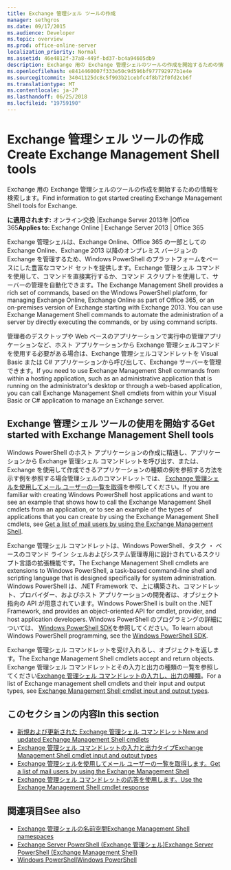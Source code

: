 ```yaml
---
title: Exchange 管理シェル ツールの作成
manager: sethgros
ms.date: 09/17/2015
ms.audience: Developer
ms.topic: overview
ms.prod: office-online-server
localization_priority: Normal
ms.assetid: 46e4812f-37a8-449f-bd37-bc4a94605db9
description: Exchange 用の Exchange 管理シェルのツールの作成を開始するための情報を検索します。
ms.openlocfilehash: e8414460007f333e50c9d596bf977792977b1e4e
ms.sourcegitcommit: 34041125dc8c5f993b21cebfc4f8b72f0fd2cb6f
ms.translationtype: MT
ms.contentlocale: ja-JP
ms.lasthandoff: 06/25/2018
ms.locfileid: "19759190"
---
```

# <a name="create-exchange-management-shell-tools"></a><span data-ttu-id="0f529-103">Exchange 管理シェル ツールの作成</span><span class="sxs-lookup"><span data-stu-id="0f529-103">Create Exchange Management Shell tools</span></span>

<span data-ttu-id="0f529-104">Exchange 用の Exchange 管理シェルのツールの作成を開始するための情報を検索します。</span><span class="sxs-lookup"><span data-stu-id="0f529-104">Find information to get started creating Exchange Management Shell tools for Exchange.</span></span>

<span data-ttu-id="0f529-105">**に適用されます:** オンライン交換 |Exchange Server 2013年 |Office 365</span><span class="sxs-lookup"><span data-stu-id="0f529-105">**Applies to:** Exchange Online | Exchange Server 2013 | Office 365</span></span>
  
<span data-ttu-id="0f529-p101">Exchange 管理シェルは、Exchange Online、Office 365 の一部としての Exchange Online、Exchange 2013 以降のオンプレミス バージョンの Exchange を管理するため、Windows PowerShell のプラットフォームをベースにした豊富なコマンド セットを提供します。Exchange 管理シェル コマンドを使用して、コマンドを直接実行するか、コマンド スクリプトを使用して、サーバーの管理を自動化できます。</span><span class="sxs-lookup"><span data-stu-id="0f529-p101">The Exchange Management Shell provides a rich set of commands, based on the Windows PowerShell platform, for managing Exchange Online, Exchange Online as part of Office 365, or an on-premises version of Exchange starting with Exchange 2013. You can use Exchange Management Shell commands to automate the administration of a server by directly executing the commands, or by using command scripts.</span></span>
  
<span data-ttu-id="0f529-108">管理者のデスクトップや Web ベースのアプリケーションで実行中の管理アプリケーションなど、ホスト アプリケーションから Exchange 管理シェルコマンドを使用する必要がある場合は、Exchange 管理シェルコマンドレットを Visual Basic または C# アプリケーションから呼び出して、Exchange サーバーを管理できます。</span><span class="sxs-lookup"><span data-stu-id="0f529-108">If you need to use Exchange Management Shell commands from within a hosting application, such as an administrative application that is running on the administrator's desktop or through a web-based application, you can call Exchange Management Shell cmdlets from within your Visual Basic or C# application to manage an Exchange server.</span></span>
  
## <a name="get-started-with-exchange-management-shell-tools"></a><span data-ttu-id="0f529-109">Exchange 管理シェル ツールの使用を開始する</span><span class="sxs-lookup"><span data-stu-id="0f529-109">Get started with Exchange Management Shell tools</span></span>
<span data-ttu-id="0f529-110"><a name="SP15GettingStartedTemplate_WhatDoYouNeed"> </a></span><span class="sxs-lookup"><span data-stu-id="0f529-110"></span></span>

<span data-ttu-id="0f529-111">Windows PowerShell のホスト アプリケーションの作成に精通し、アプリケーションから Exchange 管理シェル コマンドレットを呼び出す、または、Exchange を使用して作成できるアプリケーションの種類の例を参照する方法を示す例を参照する場合管理シェルのコマンドレットでは、 [Exchange 管理シェルを使用してメール ユーザーの一覧を取得](how-to-get-a-list-of-mail-users-by-using-the-exchange-management-shell.md)を参照してください。</span><span class="sxs-lookup"><span data-stu-id="0f529-111">If you are familiar with creating Windows PowerShell host applications and want to see an example that shows how to call the Exchange Management Shell cmdlets from an application, or to see an example of the types of applications that you can create by using the Exchange Management Shell cmdlets, see [Get a list of mail users by using the Exchange Management Shell](how-to-get-a-list-of-mail-users-by-using-the-exchange-management-shell.md).</span></span>
  
<span data-ttu-id="0f529-112">Exchange 管理シェル コマンドレットは、Windows PowerShell、タスク ・ ベースのコマンド ライン シェルおよびシステム管理専用に設計されているスクリプト言語の拡張機能です。</span><span class="sxs-lookup"><span data-stu-id="0f529-112">The Exchange Management Shell cmdlets are extensions to Windows PowerShell, a task-based command-line shell and scripting language that is designed specifically for system administration.</span></span> <span data-ttu-id="0f529-113">Windows PowerShell は、.NET Framework で、上に構築され、コマンドレット、プロバイダー、およびホスト アプリケーションの開発者は、オブジェクト指向の API が用意されています。</span><span class="sxs-lookup"><span data-stu-id="0f529-113">Windows PowerShell is built on the .NET Framework, and provides an object-oriented API for cmdlet, provider, and host application developers.</span></span> <span data-ttu-id="0f529-114">Windows PowerShell のプログラミングの詳細については、 [Windows PowerShell SDK](http://msdn.microsoft.com/en-us/library/dd835506%28VS.85%29.aspx)を参照してください。</span><span class="sxs-lookup"><span data-stu-id="0f529-114">To learn about Windows PowerShell programming, see the [Windows PowerShell SDK](http://msdn.microsoft.com/en-us/library/dd835506%28VS.85%29.aspx).</span></span>
  
<span data-ttu-id="0f529-115">Exchange 管理シェル コマンドレットを受け入れるし、オブジェクトを返します。</span><span class="sxs-lookup"><span data-stu-id="0f529-115">The Exchange Management Shell cmdlets accept and return objects.</span></span> <span data-ttu-id="0f529-116">Exchange 管理シェル コマンドレットとその入力と出力の種類の一覧を参照してください[Exchange 管理シェル コマンドレットの入力し、出力の種類](exchange-management-shell-cmdlet-input-and-output-types.md)。</span><span class="sxs-lookup"><span data-stu-id="0f529-116">For a list of Exchange management shell cmdlets and their input and output types, see [Exchange Management Shell cmdlet input and output types](exchange-management-shell-cmdlet-input-and-output-types.md).</span></span>
  
## <a name="in-this-section"></a><span data-ttu-id="0f529-117">このセクションの内容</span><span class="sxs-lookup"><span data-stu-id="0f529-117">In this section</span></span>

- [<span data-ttu-id="0f529-118">新規および更新された Exchange 管理シェル コマンドレット</span><span class="sxs-lookup"><span data-stu-id="0f529-118">New and updated Exchange Management Shell cmdlets</span></span>](new-and-updated-exchange-management-shell-cmdlets.md)  
- [<span data-ttu-id="0f529-119">Exchange 管理シェル コマンドレットの入力と出力タイプ</span><span class="sxs-lookup"><span data-stu-id="0f529-119">Exchange Management Shell cmdlet input and output types</span></span>](exchange-management-shell-cmdlet-input-and-output-types.md)
- [<span data-ttu-id="0f529-120">Exchange 管理シェルを使用してメール ユーザーの一覧を取得します。</span><span class="sxs-lookup"><span data-stu-id="0f529-120">Get a list of mail users by using the Exchange Management Shell</span></span>](how-to-get-a-list-of-mail-users-by-using-the-exchange-management-shell.md)
- [<span data-ttu-id="0f529-121">Exchange 管理シェル コマンドレットの応答を使用します。</span><span class="sxs-lookup"><span data-stu-id="0f529-121">Use the Exchange Management Shell cmdlet response</span></span>](how-to-use-the-exchange-management-shell-cmdlet-response.md)


## <a name="see-also"></a><span data-ttu-id="0f529-122">関連項目</span><span class="sxs-lookup"><span data-stu-id="0f529-122">See also</span></span>

- [<span data-ttu-id="0f529-123">Exchange 管理シェルの名前空間</span><span class="sxs-lookup"><span data-stu-id="0f529-123">Exchange Management Shell namespaces</span></span>](exchange-management-shell-namespaces.md)  
- [<span data-ttu-id="0f529-124">Exchange Server PowerShell (Exchange 管理シェル)</span><span class="sxs-lookup"><span data-stu-id="0f529-124">Exchange Server PowerShell (Exchange Management Shell)</span></span>](https://docs.microsoft.com/en-us/powershell/exchange/exchange-server/exchange-management-shell?view=exchange-ps)  
- [<span data-ttu-id="0f529-125">Windows PowerShell</span><span class="sxs-lookup"><span data-stu-id="0f529-125">Windows PowerShell</span></span>](http://msdn.microsoft.com/en-us/library/dd835506%28v=vs.85%29.aspx)
    

